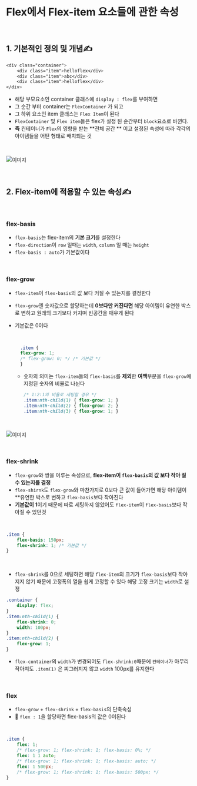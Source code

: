 # Flex에서 Flex-item 요소들에 관한 속성

<br />

## 1. 기본적인 정의 및 개념✍️

```css
<div class="container">
	<div class="item">helloflex</div>
	<div class="item">abc</div>
	<div class="item">helloflex</div>
</div>
```
- 해당 부모요소인 container 클래스에 `display : flex`를 부여하면 <br />
- 그 순간 부터 container는 `FlexContainer` 가 되고 <br />
- 그 하위 요소인 item 클래스는 `Flex Item`이 된다 <br />
- `FlexContainer` 및 `Flex item`들은 flex가 설정 된 순간부터 `block`요소로 바뀐다. <br />
- **즉** 컨테이너가 `Flex`의 영향을 받는 **전체 공간 ** 이고 설정된 속성에 따라 각각의 아이템들을 어떤 형태로 배치되는 것

<br />

![이미지](https://studiomeal.com/wp-content/uploads/2020/01/02.jpg)

<br />


## 2. Flex-item에 적용할 수 있는 속성✍️

<br />

### flex-basis

- `flex-basis`는 flex-item의 **기본 크기**를  설정한다 <br />
- `flex-direction`이 `row` 일때는 `width`, `column` 일 때는 `height`
- `flex-basis : auto`가 기본값이다

<br />

### flex-grow

- `flex-item`이 `flex-basis`의 값 보다 커질 수 있는지를 결정한다
- `flex-grow`엔 숫자값으로 할당하는데 **0보다만 커진다면** 해당 아이템이 유연한 박스로 변하고 원래의 크기보다 커지며 빈공간을 매우게 된다
- 기본값은 0이다
  
  <br />

  ```css
    .item {
	flex-grow: 1;
	/* flex-grow: 0; */ /* 기본값 */
    }
  ```
  - 숫자의 의미는 `flex-item`들의 `flex-basis`를 **제외**한 **여백**부분을 `flex-grow`에 지정된 숫자의 비율로 나뉜다

    ```css
    /* 1:2:1의 비율로 세팅할 경우 */
    .item:nth-child(1) { flex-grow: 1; }
    .item:nth-child(2) { flex-grow: 2; }
    .item:nth-child(3) { flex-grow: 1; }
    ```
    <br />

![이미지](https://studiomeal.com/wp-content/uploads/2020/01/13-1.jpg)

<br />


### flex-shrink

- `flex-grow`와 쌍을 이루는 속성으로, **flex-item이 `flex-basis`의 값 보다 작아 질 수 있는지를 결정**
- `flex-shirnk`도 `flex-grow`와 마찬가지로 0보다 큰 값이 들어가면 해당 아이템이 **유연한 박스로 변하고 `flex-basis`보다 작아진다
- **기본값이 1**이기 때문에 따로 세팅하지 않았어도 `flex-item`이 `flex-basis`보다 작아질 수 있던것
  
<br />

```css
.item {
	flex-basis: 150px;
	flex-shrink: 1; /* 기본값 */
}
```

<br />

- `flex-shrink`를 0으로 세팅하면 해당 `flex-item`의 크기가 `flex-basis`보다 작아지지 않기 때문에 고정폭의 열을 쉽게 고정할 수 있다 해당 고정 크기는 `width`로 설정
  
```css
.container {
	display: flex;
}
.item:nth-child(1) {
	flex-shrink: 0;
	width: 100px;
}
.item:nth-child(2) {
	flex-grow: 1;
}
```

- `flex-container`의 `width`가 변경되어도 `flex-shrink:0`때문에 `컨테이너`가 아무리 작아져도 `.item(1)` 은 찌그러지지 않고 `width` 100px를 유지한다
  
<br />

### flex
- `flex-grow` + `flex-shrink` + `flex-basis`의 단축속성
-  🚨 `flex : 1`을 할당하면 flex-basis의 값은 0이된다

<br />

```css
.item {
	flex: 1;
	/* flex-grow: 1; flex-shrink: 1; flex-basis: 0%; */
	flex: 1 1 auto;
	/* flex-grow: 1; flex-shrink: 1; flex-basis: auto; */
	flex: 1 500px;
	/* flex-grow: 1; flex-shrink: 1; flex-basis: 500px; */
}
```

<br />


